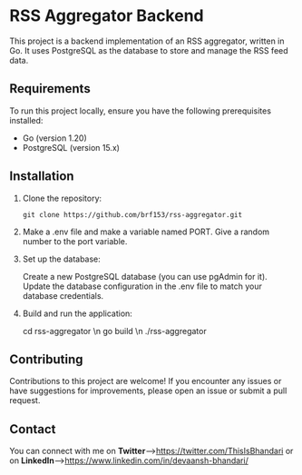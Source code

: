 # RSS Aggregator Backend

This project is a backend implementation of an RSS aggregator, written in Go. It uses PostgreSQL as the database to store and manage the RSS feed data.

## Requirements

To run this project locally, ensure you have the following prerequisites installed:

- Go (version 1.20)
- PostgreSQL (version 15.x)

## Installation

1. Clone the repository:

   ```shell
   git clone https://github.com/brf153/rss-aggregator.git

2. Make a .env file and make a variable named PORT. Give a random number to the port variable.

3. Set up the database:

   Create a new PostgreSQL database (you can use pgAdmin for it).
   Update the database configuration in the .env file to match your database credentials.

4. Build and run the application:

   cd rss-aggregator \n
   go build \n
   ./rss-aggregator

## Contributing

  Contributions to this project are welcome! If you encounter any issues or have suggestions for 
  improvements, please open an issue or submit a pull request.

## Contact

  You can connect with me on **Twitter**--><span style="color:blue;">https://twitter.com/ThisIsBhandari</span> or on **LinkedIn**--><span style="color:blue;">https://www.linkedin.com/in/devaansh-bhandari/</span>
